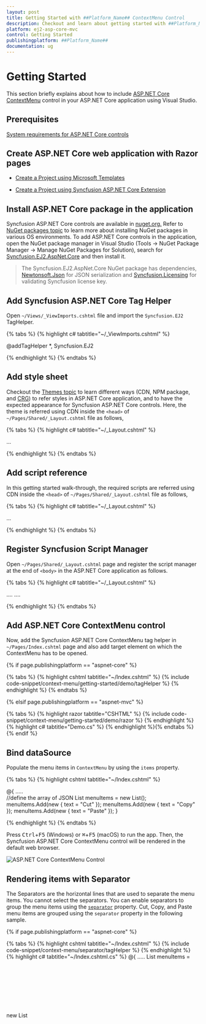 ```yaml
---
layout: post
title: Getting Started with ##Platform_Name## ContextMenu Control
description: Checkout and learn about getting started with ##Platform_Name## ContextMenu control of Syncfusion Essential JS 2 and more details.
platform: ej2-asp-core-mvc
control: Getting Started
publishingplatform: ##Platform_Name##
documentation: ug
---
```


# Getting Started

This section briefly explains about how to include [ASP.NET Core ContextMenu](https://www.syncfusion.com/aspnet-core-ui-controls/context-menu) control in your ASP.NET Core application using Visual Studio.

## Prerequisites

[System requirements for ASP.NET Core controls](https://ej2.syncfusion.com/aspnetcore/documentation/system-requirements/)

## Create ASP.NET Core web application with Razor pages

* [Create a Project using Microsoft Templates](https://docs.microsoft.com/en-us/aspnet/core/tutorials/razor-pages/razor-pages-start?view=aspnetcore-6.0&tabs=visual-studio#create-a-razor-pages-web-app)

* [Create a Project using Syncfusion ASP.NET Core Extension](https://ej2.syncfusion.com/aspnetcore/documentation/getting-started/project-template/)

## Install ASP.NET Core package in the application

Syncfusion ASP.NET Core controls are available in [nuget.org.](https://www.nuget.org/packages?q=syncfusion.EJ2) Refer to [NuGet packages topic](https://ej2.syncfusion.com/aspnetcore/documentation/nuget-packages/) to learn more about installing NuGet packages in various OS environments. To add ASP.NET Core controls in the application, open the NuGet package manager in Visual Studio (Tools → NuGet Package Manager → Manage NuGet Packages for Solution), search for [Syncfusion.EJ2.AspNet.Core](https://www.nuget.org/packages/Syncfusion.EJ2.AspNet.Core/) and then install it.

> The Syncfusion.EJ2.AspNet.Core NuGet package has dependencies, [Newtonsoft.Json](https://www.nuget.org/packages/Newtonsoft.Json/) for JSON serialization and [Syncfusion.Licensing](https://www.nuget.org/packages/Syncfusion.Licensing/) for validating Syncfusion license key.

## Add Syncfusion ASP.NET Core Tag Helper

Open `~/Views/_ViewImports.cshtml` file and import the `Syncfusion.EJ2` TagHelper.

{% tabs %}
{% highlight c# tabtitle="~/_ViewImports.cshtml" %}

@addTagHelper *, Syncfusion.EJ2

{% endhighlight %}
{% endtabs %}

## Add style sheet

Checkout the [Themes topic](https://ej2.syncfusion.com/aspnetcore/documentation/appearance/theme/) to learn different ways (CDN, NPM package, and [CRG](https://ej2.syncfusion.com/aspnetcore/documentation/common/custom-resource-generator/)) to refer styles in ASP.NET Core application, and to have the expected appearance for Syncfusion ASP.NET Core controls. Here, the theme is referred using CDN inside the `<head>` of `~/Pages/Shared/_Layout.cshtml` file as follows,

{% tabs %}
{% highlight c# tabtitle="~/_Layout.cshtml" %}

<head>
    ...
    <!-- Syncfusion ASP.NET Core controls styles -->
    <link rel="stylesheet" href="https://cdn.syncfusion.com/ej2/{{ site.ej2version }}/material.css" />
</head>

{% endhighlight %}
{% endtabs %}

## Add script reference

In this getting started walk-through, the required scripts are referred using CDN inside the `<head>` of `~/Pages/Shared/_Layout.cshtml` file as follows,

{% tabs %}
{% highlight c# tabtitle="~/_Layout.cshtml" %}

<head>
    ...
    <!-- Syncfusion ASP.NET Core controls scripts -->
    <script src="https://cdn.syncfusion.com/ej2/{{ site.ej2version }}/dist/ej2.min.js"></script>
</head>

{% endhighlight %}
{% endtabs %}

## Register Syncfusion Script Manager

Open `~/Pages/Shared/_Layout.cshtml` page and register the script manager <ejs-script> at the end of `<body>` in the ASP.NET Core application as follows. 

{% tabs %}
{% highlight c# tabtitle="~/_Layout.cshtml" %}

<body>
    ....
    ....
    <!-- Syncfusion ASP.NET Core Script Manager -->
    <ejs-scripts></ejs-scripts>
</body>

{% endhighlight %}
{% endtabs %}

## Add ASP.NET Core ContextMenu control

Now, add the Syncfusion ASP.NET Core ContextMenu tag helper in `~/Pages/Index.cshtml` page and also add target element on which the ContextMenu has to be opened.

{% if page.publishingplatform == "aspnet-core" %}

{% tabs %}
{% highlight cshtml tabtitle="~/Index.cshtml" %}
{% include code-snippet/context-menu/getting-started/demo/tagHelper %}
{% endhighlight %}
{% endtabs %}

{% elsif page.publishingplatform == "aspnet-mvc" %}

{% tabs %}
{% highlight razor tabtitle="CSHTML" %}
{% include code-snippet/context-menu/getting-started/demo/razor %}
{% endhighlight %}
{% highlight c# tabtitle="Demo.cs" %}
{% endhighlight %}{% endtabs %}
{% endif %}

## Bind dataSource

Populate the menu items in `ContextMenu` by using the `items` property.

{% tabs %}
{% highlight cshtml tabtitle="~/Index.cshtml" %}

@{
    .....    
    //define the array of JSON
    List<object> menuItems = new List<object>();
    menuItems.Add(new
    {
        text = "Cut"
    });
    menuItems.Add(new
    {
        text = "Copy"
    });
    menuItems.Add(new
    {
        text = "Paste"
    });
}

{% endhighlight %}
{% endtabs %}

Press <kbd>Ctrl</kbd>+<kbd>F5</kbd> (Windows) or <kbd>⌘</kbd>+<kbd>F5</kbd> (macOS) to run the app. Then, the Syncfusion ASP.NET Core ContextMenu control will be rendered in the default web browser.

![ASP.NET Core ContextMenu Control](./images/context-menu.PNG)

## Rendering items with Separator

The Separators are the horizontal lines that are used to separate the menu items. You cannot select the separators. You can enable separators to group the menu items using the [`separator`](https://help.syncfusion.com/cr/cref_files/aspnetcore-js2/aspnetcore/Syncfusion.EJ2~Syncfusion.EJ2.Navigations.ContextMenuItem~Separator.html) property. Cut, Copy, and Paste menu items are grouped using the `separator` property in the following sample.

{% if page.publishingplatform == "aspnet-core" %}

{% tabs %}
{% highlight cshtml tabtitle="~/Index.cshtml" %}
{% include code-snippet/context-menu/separator/tagHelper %}
{% endhighlight %}
{% highlight c# tabtitle="~/Index.cshtml.cs" %}
@{
    .....
    List<object> menuItems = new List<object>();
    menuItems.Add(new
    {
        text = "Cut"
    });
    menuItems.Add(new
    {
        text = "Copy"
    });
    menuItems.Add(new
    {
        text = "Paste"
    });
    menuItems.Add(new
    {
        separator = true
    });
    menuItems.Add(new
    {
        text = "Font"
    });
    menuItems.Add(new
    {
        text = "Paragraph"
    });
}
{% endhighlight %}
{% endtabs %}

{% elsif page.publishingplatform == "aspnet-mvc" %}

{% tabs %}
{% highlight razor tabtitle="CSHTML" %}
{% include code-snippet/context-menu/separator/razor %}
{% endhighlight %}
{% highlight c# tabtitle="Separator.cs" %}
{% include code-snippet/context-menu/separator/separator.cs %}
{% endhighlight %}
{% endtabs %}
{% endif %}

> The [`separator`](https://help.syncfusion.com/cr/cref_files/aspnetcore-js2/aspnetcore/Syncfusion.EJ2~Syncfusion.EJ2.Navigations.ContextMenuItem~Separator.html) property should not be given along with the other fields in the [`MenuItem`](https://help.syncfusion.com/cr/cref_files/aspnetcore-js2/aspnetcore/Syncfusion.EJ2~Syncfusion.EJ2.Navigations.ContextMenuItem.html).

![ASP.NET Core Context Menu with Separator](images/context-menu-with-seperator.png)

> [View Sample in GitHub](https://github.com/SyncfusionExamples/ASP-NET-Core-Getting-Started-Examples/tree/main/ContextMenu/ContextMenuSample)

## See also

* [Getting Started with Syncfusion ASP.NET Core using Razor Pages](https://ej2.syncfusion.com/aspnetcore/documentation/getting-started/razor-pages/)
* [Getting Started with Syncfusion ASP.NET Core MVC using Tag Helper](https://ej2.syncfusion.com/aspnetcore/documentation/getting-started/aspnet-core-mvc-taghelper)
